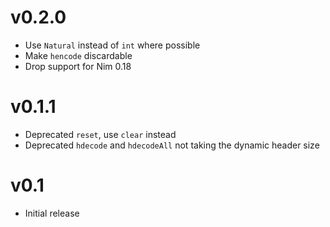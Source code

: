 # v0.2.0

* Use `Natural` instead of `int` where possible
* Make `hencode` discardable
* Drop support for Nim 0.18

# v0.1.1

* Deprecated `reset`, use `clear` instead
* Deprecated `hdecode` and `hdecodeAll`
  not taking the dynamic header size

# v0.1

* Initial release
